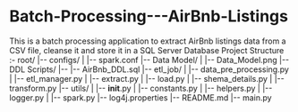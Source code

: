 # Batch-Processing---AirBnb-Listings
 This is a batch processing application to extract AirBnb listings data from a  CSV file, cleanse it and store it in a SQL Server Database
Project Structure :-
root/
 |-- configs/
 |   |-- spark.conf
 |-- Data Model/
 |   |-- Data_Model.png
 |-- DDL Scripts/
 |-- |-- AirBnb_DDL.sql
 |-- etl_job/
 |   |-- data_pre_processing.py
 |   |-- etl_manager.py
 |   |-- extract.py
 |   |-- load.py
 |   |-- shema_details.py
 |   |-- transform.py
 |-- utils/
 |   |-- __init__.py
 |   |-- constants.py
 |   |-- helpers.py
 |   |-- logger.py
 |   |-- spark.py
 |-- log4j.properties
 |-- README.md
 |-- main.py




